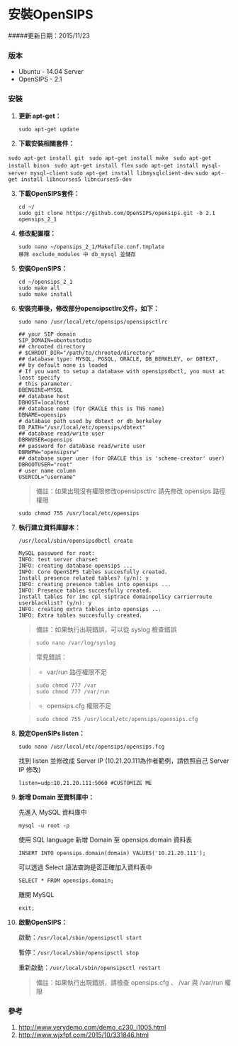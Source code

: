 **安裝OpenSIPS** 
=======
#####更新日期：2015/11/23
### **版本**
*   Ubuntu - 14.04 Server
*   OpenSIPS - 2.1 

### **安裝**
1. **更新 apt-get：**

   ``sudo apt-get update ``

2. **下載安裝相關套件：**

  ``sudo apt-get install git ``
  ``sudo apt-get install make ``
  ``sudo apt-get install bison ``
  ``sudo apt-get install flex``
  ``sudo apt-get install mysql-server mysql-client``
  ``sudo apt-get install libmysqlclient-dev``
  ``sudo apt-get install libncurses5 libncurses5-dev``

3. **下載OpenSIPS套件：**

    ``cd ~/``<br>
    ``sudo git clone https://github.com/OpenSIPS/opensips.git -b 2.1 opensips_2_1``

4. **修改配置檔：**

   ``sudo nano ~/opensips_2_1/Makefile.conf.tmplate``<br>
   ``移除 exclude_modules 中 db_mysql 並儲存``

5. **安裝OpenSIPS：**

   ``cd ~/opensips_2_1``<br>
   ``sudo make all``<br>
   ``sudo make install``

6. **安裝完畢後，修改部分opensipsctlrc文件，如下：**

   ``sudo nano /usr/local/etc/opensips/opensipsctlrc`` 
   
	```
	## your SIP domain
	SIP_DOMAIN=ubuntustudio
	## chrooted directory
	# $CHROOT_DIR="/path/to/chrooted/directory"
	## database type: MYSQL, PGSQL, ORACLE, DB_BERKELEY, or DBTEXT, 
	## by default none is loaded
	# If you want to setup a database with opensipsdbctl, you must at least specify
	# this parameter.
	DBENGINE=MYSQL
	## database host
	DBHOST=localhost
	## database name (for ORACLE this is TNS name)
	DBNAME=opensips
	# database path used by dbtext or db_berkeley
	DB_PATH="/usr/local/etc/opensips/dbtext"
	## database read/write user
	DBRWUSER=opensips
	## password for database read/write user
	DBRWPW="opensipsrw"
	## database super user (for ORACLE this is 'scheme-creator' user)
	DBROOTUSER="root"
	# user name column
	USERCOL="username"
	```
	
   >備註：如果出現沒有權限修改opensipsctlrc 請先修改 opensips 路徑權限
   
   ``sudo chmod 755 /usr/local/etc/opensips``

7. **執行建立資料庫腳本：**

   ``/usr/local/sbin/opensipsdbctl create``
   
	```
	MySQL password for root: 
	INFO: test server charset
	INFO: creating database opensips ...
	INFO: Core OpenSIPS tables succesfully created.
	Install presence related tables? (y/n): y  
	INFO: creating presence tables into opensips ...
	INFO: Presence tables succesfully created.
	Install tables for imc cpl siptrace domainpolicy carrierroute userblacklist? (y/n): y
	INFO: creating extra tables into opensips ...
	INFO: Extra tables succesfully created.
	```
	
   >備註：如果執行出現錯誤，可以從 syslog 檢查錯誤
   
	>``sudo nano /var/log/syslog``
	
   >常見錯誤：
   
	>* var/run 路徑權限不足
	
	>	``sudo chmod 777 /var``<br>
	>	``sudo chmod 777 /var/run``
	
	>* opensips.cfg 權限不足
   
	>	``sudo chmod 755 /usr/local/etc/opensips/opensips.cfg``

8. **設定OpenSIPs listen：**

	``sudo nano /usr/local/etc/opensips/opensips.fcg``
	
	找到 listen 並修改成 Server IP (10.21.20.111為作者範例，請依照自己 Server IP 修改)
	
	``listen=udp:10.21.20.111:5060 #CUSTOMIZE ME``

9. **新增 Domain 至資料庫中：**

	先進入 MySQL 資料庫中
	
	``mysql -u root -p``
	
	使用 SQL language 新增 Domain 至 opensips.domain 資料表

	``INSERT INTO opensips.domain(domain) VALUES('10.21.20.111');``
	
	可以透過 Select 語法查詢是否正確加入資料表中
	
	``SELECT * FROM opensips.domain;``

	離開 MySQL
	
	``exit;``

10. **啟動OpenSIPS：**

	啟動：``/usr/local/sbin/opensipsctl start``
	
	暫停：``/usr/local/sbin/opensipsctl stop``
	
	重新啟動：``/usr/local/sbin/opensipsctl restart``
	
	>備註：如果執行出現錯誤，請檢查 opensips.cfg 、 /var 與 /var/run 權限

### **參考**
1. http://www.verydemo.com/demo_c230_i1005.html
2. http://www.wjxfpf.com/2015/10/331846.html



